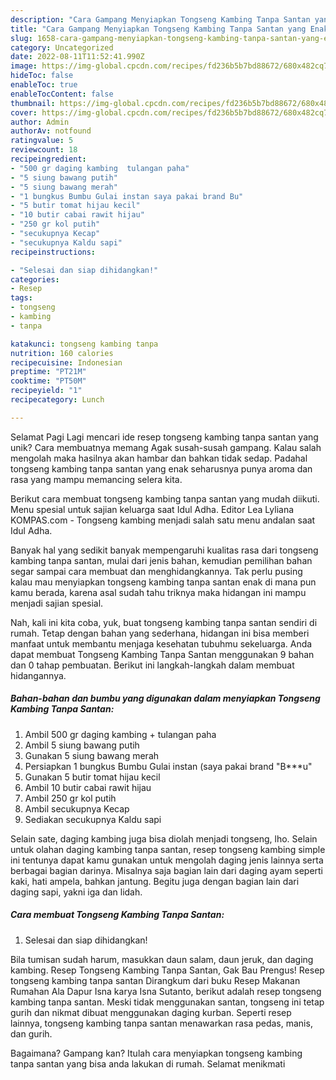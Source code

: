 ```yaml
---
description: "Cara Gampang Menyiapkan Tongseng Kambing Tanpa Santan yang Enak, Sempurna"
title: "Cara Gampang Menyiapkan Tongseng Kambing Tanpa Santan yang Enak, Sempurna"
slug: 1658-cara-gampang-menyiapkan-tongseng-kambing-tanpa-santan-yang-enak-sempurna
category: Uncategorized
date: 2022-08-11T11:52:41.990Z
image: https://img-global.cpcdn.com/recipes/fd236b5b7bd88672/680x482cq70/tongseng-kambing-tanpa-santan-foto-resep-utama.jpg
hideToc: false
enableToc: true
enableTocContent: false
thumbnail: https://img-global.cpcdn.com/recipes/fd236b5b7bd88672/680x482cq70/tongseng-kambing-tanpa-santan-foto-resep-utama.jpg
cover: https://img-global.cpcdn.com/recipes/fd236b5b7bd88672/680x482cq70/tongseng-kambing-tanpa-santan-foto-resep-utama.jpg
author: Admin
authorAv: notfound
ratingvalue: 5
reviewcount: 18
recipeingredient:
- "500 gr daging kambing  tulangan paha"
- "5 siung bawang putih"
- "5 siung bawang merah"
- "1 bungkus Bumbu Gulai instan saya pakai brand Bu"
- "5 butir tomat hijau kecil"
- "10 butir cabai rawit hijau"
- "250 gr kol putih"
- "secukupnya Kecap"
- "secukupnya Kaldu sapi"
recipeinstructions:

- "Selesai dan siap dihidangkan!"
categories:
- Resep
tags:
- tongseng
- kambing
- tanpa

katakunci: tongseng kambing tanpa 
nutrition: 160 calories
recipecuisine: Indonesian
preptime: "PT21M"
cooktime: "PT50M"
recipeyield: "1"
recipecategory: Lunch

---
```



Selamat Pagi Lagi mencari ide resep tongseng kambing tanpa santan yang unik? Cara membuatnya memang Agak susah-susah gampang. Kalau salah mengolah maka hasilnya akan hambar dan bahkan tidak sedap. Padahal tongseng kambing tanpa santan yang enak seharusnya punya aroma dan rasa yang mampu memancing selera kita.


Berikut cara membuat tongseng kambing tanpa santan yang mudah diikuti. Menu spesial untuk sajian keluarga saat Idul Adha. Editor Lea Lyliana KOMPAS.com - Tongseng kambing menjadi salah satu menu andalan saat Idul Adha.

Banyak hal yang sedikit banyak mempengaruhi kualitas rasa dari tongseng kambing tanpa santan, mulai dari jenis bahan, kemudian pemilihan bahan segar sampai cara membuat dan menghidangkannya. Tak perlu pusing kalau mau menyiapkan tongseng kambing tanpa santan enak di mana pun kamu berada, karena asal sudah tahu triknya maka hidangan ini mampu menjadi sajian spesial.


Nah, kali ini kita coba, yuk, buat tongseng kambing tanpa santan sendiri di rumah. Tetap dengan bahan yang sederhana, hidangan ini bisa memberi manfaat untuk membantu menjaga kesehatan tubuhmu sekeluarga. Anda dapat membuat Tongseng Kambing Tanpa Santan menggunakan 9 bahan dan 0 tahap pembuatan. Berikut ini langkah-langkah dalam membuat hidangannya.

<!--inarticleads1-->

##### Bahan-bahan dan bumbu yang digunakan dalam menyiapkan Tongseng Kambing Tanpa Santan:

1. Ambil 500 gr daging kambing + tulangan paha
1. Ambil 5 siung bawang putih
1. Gunakan 5 siung bawang merah
1. Persiapkan 1 bungkus Bumbu Gulai instan (saya pakai brand &#34;B***u&#34;
1. Gunakan 5 butir tomat hijau kecil
1. Ambil 10 butir cabai rawit hijau
1. Ambil 250 gr kol putih
1. Ambil secukupnya Kecap
1. Sediakan secukupnya Kaldu sapi


Selain sate, daging kambing juga bisa diolah menjadi tongseng, lho. Selain untuk olahan daging kambing tanpa santan, resep tongseng kambing simple ini tentunya dapat kamu gunakan untuk mengolah daging jenis lainnya serta berbagai bagian darinya. Misalnya saja bagian lain dari daging ayam seperti kaki, hati ampela, bahkan jantung. Begitu juga dengan bagian lain dari daging sapi, yakni iga dan lidah. 

<!--inarticleads2-->

##### Cara membuat Tongseng Kambing Tanpa Santan:


1. Selesai dan siap dihidangkan!

Bila tumisan sudah harum, masukkan daun salam, daun jeruk, dan daging kambing. Resep Tongseng Kambing Tanpa Santan, Gak Bau Prengus! Resep tongseng kambing tanpa santan Dirangkum dari buku Resep Makanan Rumahan Ala Dapur Isna karya Isna Sutanto, berikut adalah resep tongseng kambing tanpa santan. Meski tidak menggunakan santan, tongseng ini tetap gurih dan nikmat dibuat menggunakan daging kurban. Seperti resep lainnya, tongseng kambing tanpa santan menawarkan rasa pedas, manis, dan gurih. 

Bagaimana? Gampang kan? Itulah cara menyiapkan tongseng kambing tanpa santan yang bisa anda lakukan di rumah. Selamat menikmati
